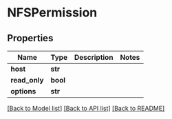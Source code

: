# NFSPermission


## Properties

Name | Type | Description | Notes
------------ | ------------- | ------------- | -------------
**host** | **str** |  | 
**read_only** | **bool** |  | 
**options** | **str** |  | 

[[Back to Model list]](../README.md#models) [[Back to API list]](../README.md#api-endpoints) [[Back to README]](../README.md)


